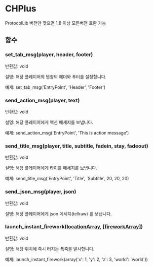 # CHPlus

ProtocolLib 버전만 맞으면 1.8 이상 모든버전 호환 가능

## 함수

### set_tab_msg(player, header, footer)

반환값: void

설명: 해당 플레이어의 탭창의 헤더와 푸터를 설정합니다.

예제: set_tab_msg('EntryPoint', 'Header', 'Footer')

### send_action_msg(player, text)

반환값: void

설명: 해당 플레이어에게 액션 메세지를 보냅니다.

예제: send_action_msg('EntryPoint', 'This is action message')

### send_title_msg(player, title, subtitle, fadein, stay, fadeout)

반환값: void

설명: 해당 플레이어에게 타이틀 메세지를 보냅니다.

예제: send_title_msg('EntryPoint', 'Title', 'Subtitle', 20, 20, 20)

### send_json_msg(player, json)

반환값: void

설명: 해당 플레이어에게 json 메세지(tellraw) 를 보냅니다.

### launch_instant_firework([locationArray](http://wiki.sk89q.com/wiki/CommandHelper/Array_Formatting#Location_array), [[fireworkArray]](http://wiki.sk89q.com/wiki/CommandHelper/Staged/API/launch_firework#Description))

반환값: void

설명: 해당 위치에 즉시 터지는 폭죽을 발사합니다.

예제: launch_instant_firework(array('x': 1, 'y': 2, 'z': 3, 'world': 'world'))


